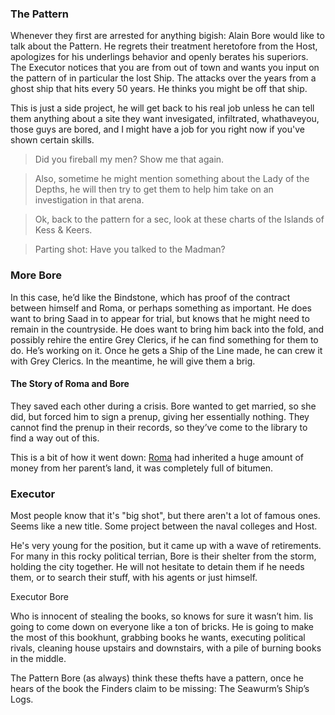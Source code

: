 ### The Pattern

Whenever they first are arrested for anything bigish: Alain Bore would like to talk about the Pattern. He regrets their treatment heretofore from the Host, apologizes for his underlings behavior and openly berates his superiors. The Executor notices that you are from out of town and wants you input on the pattern of in particular the lost Ship. The attacks over the years from a ghost ship that hits every 50 years. He thinks you might be off that ship.

This is just a side project, he will get back to his real job unless he can tell them anything about a site they want invesigated, infiltrated, whathaveyou, those guys are bored, and I might have a job for you right now if you've shown certain skills. 

> Did you fireball my men? Show me that again.

> Also, sometime he might mention something about the Lady of the Depths, he will then try to get them to help him take on an investigation in that arena.

>Ok, back to the pattern for a sec, look at these charts of the Islands of Kess & Keers.

> Parting shot: Have you talked to the Madman?


### More Bore

In this case, he’d like the Bindstone, which has proof of the contract between himself and Roma, or perhaps something as important. He does want to bring Saad in to appear for trial, but knows that he might need to remain in the countryside. He does want to bring him back into the fold, and possibly rehire the entire Grey Clerics, if he can find something for them to do. He’s working on it. Once he gets a Ship of the Line made, he can crew it with Grey Clerics. In the meantime, he will give them a brig.


#### The Story of Roma and Bore

They saved each other during a crisis. Bore wanted to get married, so she did, but forced him to sign a prenup, giving her essentially nothing. They cannot find the prenup in their records, so they’ve come to the library to find a way out of this.

This is a bit of how it went down: [Roma](/p/roma) had inherited a huge amount of money from her parent’s land, it was completely full of bitumen.

### Executor

Most people know that it's "big shot", but there aren't a lot of famous ones. Seems like a new title. Some project between the naval colleges and Host.

He's very young for the position, but it came up with a wave of retirements. For many in this rocky political terrian, Bore is their shelter from the storm, holding the city together. He will not hesitate to detain them if he needs them, or to search their stuff, with his agents or just himself.

Executor Bore

Who is innocent of stealing the books, so knows for sure it wasn’t him. Iis going to come down on everyone like a ton of bricks. He is going to make the most of this bookhunt, grabbing books he wants, executing political rivals, cleaning house upstairs and downstairs, with a pile of burning books in the middle.


The Pattern
Bore (as always) think these thefts have a pattern, once he hears of the book the Finders claim to be missing: The Seawurm’s Ship’s Logs.